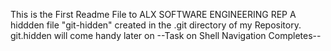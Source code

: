 This is the First Readme File to ALX SOFTWARE ENGINEERING REP
A hiddden file "git-hidden" created in the .git directory of my Repository.
git.hidden will come handy later on
--Task on Shell Navigation Completes--
